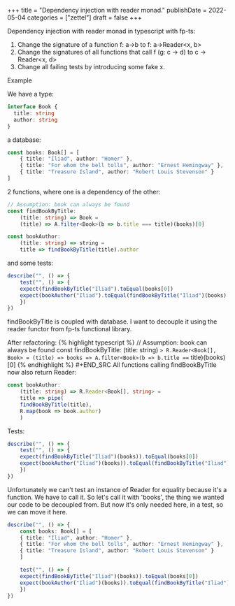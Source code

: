 +++
title = "Dependency injection with reader monad."
publishDate = 2022-05-04
categories = ["zettel"]
draft = false
+++

Dependency injection with reader monad in typescript with fp-ts:

1.  Change the signature of a function f: a-&gt;b to f: a-&gt;Reader&lt;x, b&gt;
2.  Change the signatures of all functions that call f (g: c -&gt; d) to c -&gt; Reader&lt;x, d&gt;
3.  Change all failing tests by introducing some fake x.

Example

We have a type:

```typescript
interface Book {
  title: string
  author: string
}
```

a database:

```typescript
const books: Book[] = [
    { title: "Iliad", author: "Homer" },
    { title: "For whom the bell tolls", author: "Ernest Hemingway" },
    { title: "Treasure Island", author: "Robert Louis Stevenson" }
]
```

2 functions, where one is a dependency of the other:

```typescript
// Assumption: book can always be found
const findBookByTitle:
    (title: string) => Book =
    (title) => A.filter<Book>(b => b.title === title)(books)[0]

const bookAuthor:
    (title: string) => string =
    title => findBookByTitle(title).author
```

and some tests:

```typescript
describe("", () => {
    test("", () => {
	expect(findBookByTitle("Iliad").toEqual(books[0])
	expect(bookAuthor("Iliad").toEqual(findBookByTitle("Iliad")(books).author)
    })
})
```

findBookByTitle is coupled with database.
I want to decouple it using the reader functor from fp-ts functional library.

After refactoring:
{% highlight typescript %}
// Assumption: book can always be found
const findBookByTitle:
    (title: string) `> R.Reader<Book[], Book> =
    (title) => books => A.filter<Book>(b => b.title ==` title)(books)[0]
{% endhighlight %}
\#+END_SRC
All functions calling findBookByTitle now also return Reader:

```typescript
const bookAuthor:
    (title: string) => R.Reader<Book[], string> =
    title => pipe(
	findBookByTitle(title),
	R.map(book => book.author)
    )
```

Tests:

```typescript
describe("", () => {
    test("", () => {
	expect(findBookByTitle("Iliad")(books)).toEqual(books[0])
	expect(bookAuthor("Iliad")(books)).toEqual(findBookByTitle("Iliad")(books).author)
    })
})
```

Unfortunately we can't test an instance of Reader for equality because it's a function. We have to call it.
So let's call it with 'books', the thing we wanted our code to be decoupled from. But now it's only needed here,
in a test, so we can move it here.

```typescript
describe("", () => {
    const books: Book[] = [
	{ title: "Iliad", author: "Homer" },
	{ title: "For whom the bell tolls", author: "Ernest Hemingway" },
	{ title: "Treasure Island", author: "Robert Louis Stevenson" }
    ]

    test("", () => {
	expect(findBookByTitle("Iliad")(books)).toEqual(books[0])
	expect(bookAuthor("Iliad")(books)).toEqual(findBookByTitle("Iliad")(books).author)
    })
})
```
